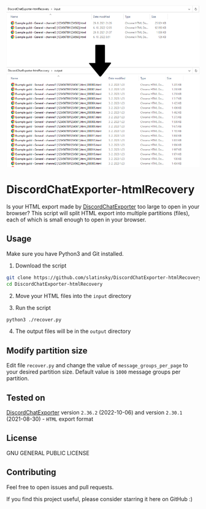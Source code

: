 ![](screenshot.png)

# DiscordChatExporter-htmlRecovery
Is your HTML export made by [DiscordChatExporter](https://github.com/Tyrrrz/DiscordChatExporter) too large to open in your browser? This script will split HTML export into multiple partitions (files), each of which is small enough to open in your browser.

## Usage

Make sure you have Python3 and Git installed.

1. Download the script

```bash
git clone https://github.com/slatinsky/DiscordChatExporter-htmlRecovery
cd DiscordChatExporter-htmlRecovery
```

2. Move your HTML files into the `input` directory

3. Run the script
```bash
python3 ./recover.py
```

4. The output files will be in the `output` directory

## Modify partition size
Edit file `recover.py` and change the value of `message_groups_per_page` to your desired partition size. Default value is `1000` message groups per partition.

## Tested on
[DiscordChatExporter](https://github.com/Tyrrrz/DiscordChatExporter) version `2.36.2` (2022-10-06) and version `2.30.1` (2021-08-30) - `HTML` export format

## License

GNU GENERAL PUBLIC LICENSE

## Contributing

Feel free to open issues and pull requests.

If you find this project useful, please consider starring it here on GitHub :)